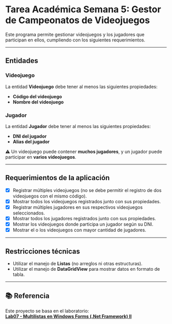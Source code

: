 # Tarea Académica Semana 5: Gestor de Campeonatos de Videojuegos
Este programa permite gestionar videojuegos y los jugadores que participan en ellos, cumpliendo con los siguientes requerimientos.

---

## Entidades

### Videojuego
La entidad **Videojuego** debe tener al menos las siguientes propiedades:
- **Código del videojuego**
- **Nombre del videojuego**

### Jugador
La entidad **Jugador** debe tener al menos las siguientes propiedades:
- **DNI del jugador**
- **Alias del jugador**

⚠️ Un videojuego puede contener **muchos jugadores**, y un jugador puede participar en **varios videojuegos**.

---

## Requerimientos de la aplicación
- [x] Registrar múltiples videojuegos (no se debe permitir el registro de dos videojuegos con el mismo código).
- [x] Mostrar todos los videojuegos registrados junto con sus propiedades.
- [x] Registrar múltiples jugadores en sus respectivos videojuegos seleccionados.
- [x] Mostrar todos los jugadores registrados junto con sus propiedades.
- [x] Mostrar los videojuegos donde participa un jugador según su DNI.
- [x] Mostrar el o los videojuegos con mayor cantidad de jugadores.

---

## Restricciones técnicas

- Utilizar el manejo de **Listas** (no arreglos ni otras estructuras).
- Utilizar el manejo de **DataGridView** para mostrar datos en formato de tabla.

---
## 📚 Referencia
Este proyecto se basa en el laboratorio:  
[**Lab07 - Multilistas en Windows Forms (.Net Framework) II**](https://www.youtube.com/watch?v=nNPJEJlzd_g)
